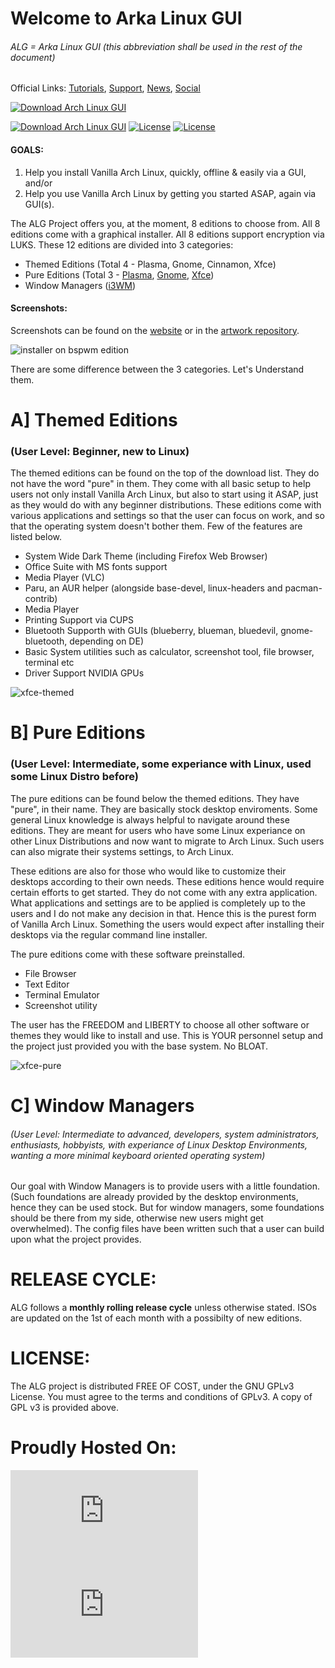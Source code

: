 # Welcome to **Arka Linux GUI**

###### *ALG = Arka Linux GUI* (this abbreviation shall be used in the rest of the document)


Official Links: [Tutorials](https://youtube.com/c/demonkilleralg), [Support](https://discord.com/invite/NgAFEw9Tkf), [News](https://t.me/archlinuxgui), [Social](https://www.instagram.com/archlinuxgui/)

[![Download Arch Linux GUI](https://a.fsdn.com/con/app/sf-download-button)](https://sourceforge.net/p/arch-linux-gui/files)

[![Download Arch Linux GUI](https://img.shields.io/sourceforge/dm/arch-linux-gui.svg)](https://sourceforge.net/projects/arch-linux-gui/files/stats/timeline) [![License](https://img.shields.io/badge/license-GPLv3-blueviolet)]() [![License](https://img.shields.io/badge/maintained-yes-important)]() 



#### GOALS:
1. Help you install Vanilla Arch Linux, quickly, offline & easily via a GUI, and/or
2. Help you use Vanilla Arch Linux by getting you started ASAP, again via GUI(s).

The ALG Project offers you, at the moment, 8 editions to choose from. All 8 editions come with a graphical installer. All 8 editions support encryption via LUKS. These 12 editions are divided into 3 categories:
* Themed Editions (Total 4 - Plasma, Gnome, Cinnamon, Xfce)
* Pure Editions (Total 3 - [Plasma](https://kde.org/plasma-desktop/), [Gnome](), [Xfce](https://www.xfce.org/))
* Window Managers ([i3WM](https://i3wm.org/))

#### Screenshots:
Screenshots can be found on the [website](https://archlinuxgui.in/) or in the [artwork repository](https://github.com/arch-linux-gui/artwork).

![installer on bspwm edition](https://raw.githubusercontent.com/arch-linux-gui/artwork/master/desktop-screenshots/ss-with-apps/theme/bspwm/BSPWM-installer.png)

There are some difference between the 3 categories.
Let's Understand them.

# A] Themed Editions 
### (User Level: Beginner, new to Linux)

The themed editions can be found on the top of the download list. They do not have the word "pure" in them. They come with all basic setup to help users not only install Vanilla Arch Linux, but also to start using it ASAP, just as they would do with any beginner distributions. These editions come with various applications and settings so that the user can focus on work, and so that the operating system doesn't bother them. Few of the features are listed below.

   * System Wide Dark Theme (including Firefox Web Browser)
   * Office Suite with MS fonts support
   * Media Player (VLC)
   * Paru, an AUR helper (alongside base-devel, linux-headers and pacman-contrib)
   * Media Player
   * Printing Support via CUPS
   * Bluetooth Supporth with GUIs (blueberry, blueman, bluedevil, gnome-bluetooth, depending on DE)
   * Basic System utilities such as calculator, screenshot tool, file browser, terminal etc
   * Driver Support NVIDIA GPUs

![xfce-themed](https://raw.githubusercontent.com/arch-linux-gui/artwork/master/desktop-screenshots/ss-with-apps/theme/xfce/xfce4-apps.png)

# B] Pure Editions 
### (User Level: Intermediate, some experiance with Linux, used some Linux Distro before)

   The pure editions can be found below the themed editions. They have "pure", in their name. They are basically stock desktop enviroments. Some general Linux knowledge is always helpful to navigate around these editions. They are meant for users who have some Linux experiance on other Linux Distributions and now want to migrate to Arch Linux. Such users can also migrate their systems settings, to Arch Linux.

   These editions are also for those who would like to customize their desktops according to their own needs. These editions hence would require certain efforts to get started. They do not come with any extra application. What applications and settings are to be applied is completely up to the users and I do not make any decision in that. Hence this is the purest form of Vanilla Arch Linux. Something the users would expect after installing their desktops via the regular command line installer.

  The pure editions come with these software preinstalled.
  * File Browser
  * Text Editor
  * Terminal Emulator
  * Screenshot utility

   The user has the FREEDOM and LIBERTY to choose all other software or themes they would like to install and use. This is YOUR personnel setup and the project just provided you with the base system. No BLOAT.
   
![xfce-pure](https://raw.githubusercontent.com/arch-linux-gui/artwork/master/desktop-screenshots/ss-with-apps/pure/xfce-pure-apps.png)

# C] Window Managers 
###### (User Level: Intermediate to advanced, developers, system administrators, enthusiasts, hobbyists, with experiance of Linux Desktop Environments, wanting a more minimal keyboard oriented operating system)

Our goal with Window Managers is to provide users with a little foundation. (Such foundations are already provided by the desktop environments, hence they can be used stock. But for window managers, some foundations should be there from my side, otherwise new users might get overwhelmed). The config files have been written such that a user can build upon what the project provides.
    
# RELEASE CYCLE: 
ALG follows a **monthly rolling release cycle** unless otherwise stated. ISOs are updated on the 1st of each month with a possibilty of new editions.

# LICENSE: 
The ALG project is distributed FREE OF COST, under the GNU GPLv3 License. You must agree to the terms and conditions of GPLv3. A copy of GPL v3 is provided above.

# Proudly Hosted On:
[![Download Arch Linux GUI](https://sourceforge.net/sflogo.php?type=14&group_id=3315102)](https://sourceforge.net/) [![Download Arch Linux GUI](https://osdn.net/sflogo.php?group_id=13109&type=2)](https://osdn.net/)
